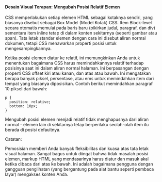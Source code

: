 #### Desain Visual Terapan: Mengubah Posisi Relatif Elemen

CSS memperlakukan setiap elemen HTML sebagai kotaknya sendiri, yang biasanya disebut sebagai Box Model \(Model Kotak\) CSS. Item Block-level secara otomatis memulai pada baris baru \(pikirkan judul, paragraf, dan div\) sementara item inline tetap di dalam konten sekitarnya \(seperti gambar atau span\). Tata letak standar elemen dengan cara ini disebut aliran normal dokumen, tetapi CSS menawarkan properti posisi untuk mengesampingkannya.

Ketika posisi elemen diatur ke relatif, ini memungkinkan Anda untuk menentukan bagaimana CSS harus memindahkannya relatif terhadap posisinya saat ini dalam aliran normal halaman. Ini berpasangan dengan properti CSS offset kiri atau kanan, dan atas atau bawah. Ini mengatakan berapa banyak piksel, persentase, atau ems untuk memindahkan item dari tempat yang biasanya diposisikan. Contoh berikut memindahkan paragraf 10 piksel dari bawah:

```
p {
  position: relative;
  bottom: 10px;
}
```

Mengubah posisi elemen menjadi relatif tidak menghapusnya dari aliran normal - elemen lain di sekitarnya tetap berperilaku seolah-olah item itu berada di posisi defaultnya.

Catatan:

Pemosisian memberi Anda banyak fleksibilitas dan kuasa atas tata letak visual halaman. Sangat bagus untuk diingat bahwa tidak masalah posisi elemen, markup HTML yang mendasarinya harus diatur dan masuk akal ketika dibaca dari atas ke bawah. Ini adalah bagaimana pengguna dengan gangguan penglihatan \(yang bergantung pada alat bantu seperti pembaca layar\) mengakses konten Anda.

